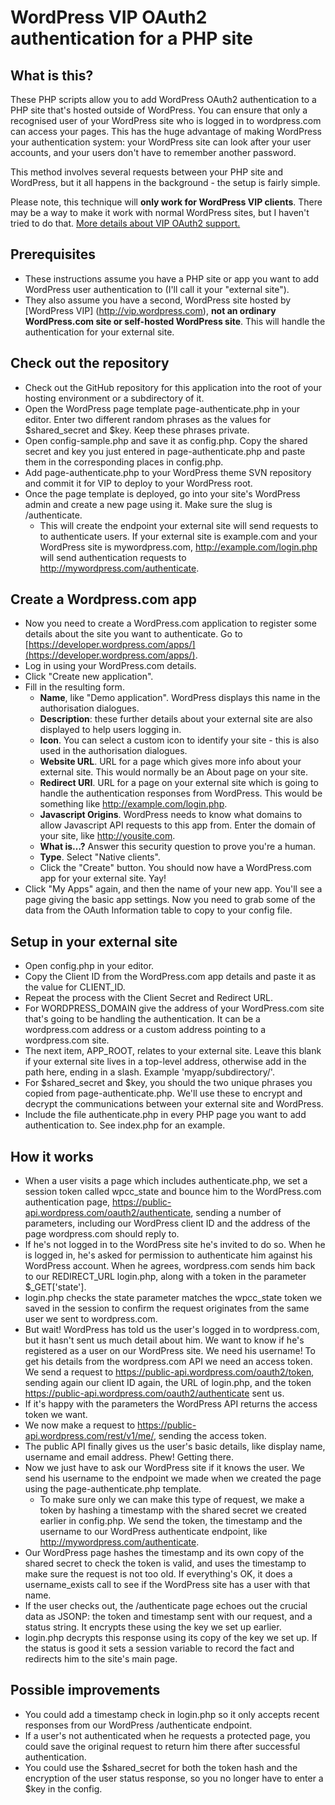 WordPress VIP OAuth2 authentication for a PHP site
==================================================

What is this?
-------------

These PHP scripts allow you to add WordPress OAuth2 authentication to a PHP site that's hosted outside of WordPress. You can ensure that only a recognised user of your WordPress site who is logged in to wordpress.com can access your pages. This has the huge advantage of making WordPress your authentication system: your WordPress site can look after your user accounts, and your users don't have to remember another password.

This method involves several requests between your PHP site and WordPress, but it all happens in the background - the setup is fairly simple.

Please note, this technique will **only work for WordPress VIP clients**. There may be a way to make it work with normal WordPress sites, but I haven't tried to do that. [More details about VIP OAuth2 support.](https://wordpress.com/oauth2/)

Prerequisites
-------------

* These instructions assume you have a PHP site or app you want to add WordPress user authentication to (I'll call it your "external site").
* They also assume you have a second, WordPress site hosted by [WordPress VIP] (http://vip.wordpress.com), **not an ordinary WordPress.com site or self-hosted WordPress site**. This will handle the authentication for your external site.

Check out the repository
------------------------

* Check out the GitHub repository for this application into the root of your hosting environment or a subdirectory of it.
* Open the WordPress page template page-authenticate.php in your editor. Enter two different random phrases as the values for $shared_secret and $key. Keep these phrases private.
* Open config-sample.php and save it as config.php. Copy the shared secret and key you just entered in page-authenticate.php and paste them in the corresponding places in config.php.
* Add page-authenticate.php to your WordPress theme SVN repository and commit it for VIP to deploy to your WordPress root.
* Once the page template is deployed, go into your site's WordPress admin and create a new page using it. Make sure the slug is /authenticate.
  * This will create the endpoint your external site will send requests to to authenticate users. If your external site is example.com and your WordPress site is mywordpress.com, http://example.com/login.php will send authentication requests to http://mywordpress.com/authenticate.

Create a Wordpress.com app
--------------------------

* Now you need to create a WordPress.com application to register some details about the site you want to authenticate. Go to [https://developer.wordpress.com/apps/](https://developer.wordpress.com/apps/).
* Log in using your WordPress.com details.
* Click "Create new application".
* Fill in the resulting form.
  * **Name**, like "Demo application". WordPress displays this name in the authorisation dialogues.
  * **Description**: these further details about your external site are also displayed to help users logging in.
  * **Icon**. You can select a custom icon to identify your site - this is also used in the authorisation dialogues.
  * **Website URL**. URL for a page which gives more info about your external site. This would normally be an About page on your site.
  * **Redirect URI**. URL for a page on your external site which is going to handle the authentication responses from WordPress. This would be something like http://example.com/login.php.
  * **Javascript Origins**. WordPress needs to know what domains to allow Javascript API requests to this app from. Enter the domain of your site, like http://yousite.com.
  * **What is…?** Answer this security question to prove you're a human.
  * **Type**. Select "Native clients".
  * Click the "Create" button. You should now have a WordPress.com app for your external site. Yay!
* Click "My Apps" again, and then the name of your new app. You'll see a page giving the basic app settings. Now you need to grab some of the data from the OAuth Information table to copy to your config file.

Setup in your external site
---------------------------

* Open config.php in your editor.
* Copy the Client ID from the WordPress.com app details and paste it as the value for CLIENT_ID.
* Repeat the process with the Client Secret and Redirect URL.
* For WORDPRESS_DOMAIN give the address of your WordPress.com site that's going to be handling the authentication. It can be a wordpress.com address or a custom address pointing to a wordpress.com site.
* The next item, APP_ROOT, relates to your external site. Leave this blank if your external site lives in a top-level address, otherwise add in the path here, ending in a slash. Example 'myapp/subdirectory/'.
* For $shared_secret and $key, you should the two unique phrases you copied from page-authenticate.php. We'll use these to encrypt and decrypt the communications between your external site and WordPress.
* Include the file authenticate.php in every PHP page you want to add authentication to. See index.php for an example.

How it works
------------

* When a user visits a page which includes authenticate.php, we set a session token called wpcc_state and bounce him to the WordPress.com authentication page, https://public-api.wordpress.com/oauth2/authenticate, sending a number of parameters, including our WordPress client ID and the address of the page wordpress.com should reply to.
* If he's not logged in to the WordPress site he's invited to do so. When he is logged in, he's asked for permission to authenticate him against his WordPress account. When he agrees, wordpress.com sends him back to our REDIRECT_URL login.php, along with a token in the parameter $_GET['state'].
* login.php checks the state parameter matches the wpcc_state token we saved in the session to confirm the request originates from the same user we sent to wordpress.com.
* But wait! WordPress has told us the user's logged in to wordpress.com, but it hasn't sent us much detail about him. We want to know if he's registered as a user on our WordPress site. We need his username! To get his details from the wordpress.com API we need an access token. We send a request to https://public-api.wordpress.com/oauth2/token, sending again our client ID again, the URL of login.php, and the token https://public-api.wordpress.com/oauth2/authenticate sent us.
* If it's happy with the parameters the WordPress API returns the access token we want.
* We now make a request to https://public-api.wordpress.com/rest/v1/me/, sending the access token.
* The public API finally gives us the user's basic details, like display name, username and email address. Phew! Getting there.
* Now we just have to ask our WordPress site if it knows the user. We send his username to the endpoint we made when we created the page using the page-authenticate.php template.
   * To make sure only we can make this type of request, we make a token by hashing a timestamp with the shared secret we created earlier in config.php. We send the token, the timestamp and the username to our WordPress authenticate endpoint, like http://mywordpress.com/authenticate.
* Our WordPress page hashes the timestamp and its own copy of the shared secret to check the token is valid, and uses the timestamp to make sure the request is not too old. If everything's OK, it does a username_exists call to see if the WordPress site has a user with that name.
* If the user checks out, the /authenticate page echoes out the crucial data as JSONP: the token and timestamp sent with our request, and a status string. It encrypts these using the key we set up earlier.
* login.php decrypts this response using its copy of the key we set up. If the status is good it sets a session variable to record the fact and redirects him to the site's main page.

Possible improvements
---------------------

* You could add a timestamp check in login.php so it only accepts recent responses from our WordPress /authenticate endpoint.
* If a user's not authenticated when he requests a protected page, you could save the original request to return him there after successful authentication.
* You could use the $shared_secret for both the token hash and the encryption of the user status response, so you no longer have to enter a $key in the config.
